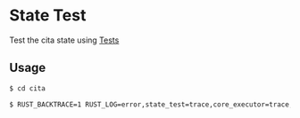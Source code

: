 # State Test

Test the cita state using [Tests](https://github.com/ethereum/tests/blob/develop/GeneralStateTests/)


## Usage

```sh
$ cd cita

$ RUST_BACKTRACE=1 RUST_LOG=error,state_test=trace,core_executor=trace,evm=trace RUST_MIN_STACK=1342189999 cargo run --bin state_test
```
